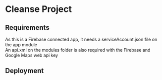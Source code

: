 # Cleanse Project

## Requirements

As this is a Firebase connected app, it needs a serviceAccount.json file on the app module  
An api.xml on the modules folder is also required with the Firebase and Google Maps web api key

## Deployment
